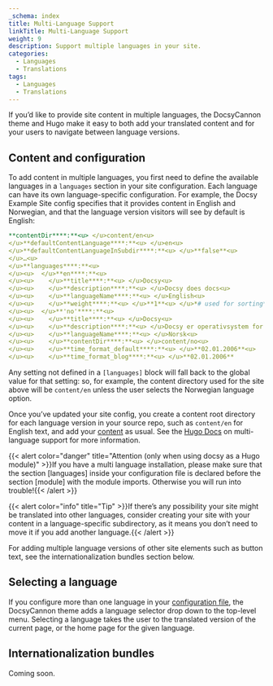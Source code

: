 ```yaml
---
_schema: index
title: Multi-Language Support
linkTitle: Multi-Language Support
weight: 9
description: Support multiple languages in your site.
categories:
  - Languages
  - Translations
tags:
  - Languages
  - Translations
---
```

If you’d like to provide site content in multiple languages, the DocsyCannon theme and Hugo make it easy to both add your translated content and for your users to navigate between language versions.

## Content and configuration

To add content in multiple languages, you first need to define the available languages in a&nbsp;`languages`&nbsp;section in your site configuration. Each language can have its own language-specific configuration. For example, the Docsy Example Site config specifies that it provides content in English and Norwegian, and that the language version visitors will see by default is English:

```yaml
**contentDir****:**<u> </u>content/en<u>
</u>**defaultContentLanguage****:**<u> </u>en<u>
</u>**defaultContentLanguageInSubdir****:**<u> </u>**false**<u>
</u>…<u>
</u>**languages****:**<u>
</u><u>  </u>**en****:**<u>
</u><u>    </u>**title****:**<u> </u>Docsy<u>
</u><u>    </u>**description****:**<u> </u>Docsy does docs<u>
</u><u>    </u>**languageName****:**<u> </u>English<u>
</u><u>    </u>**weight****:**<u> </u>**1**<u> </u>*# used for sorting*<u>
</u><u>  </u>**'no'****:**<u>
</u><u>    </u>**title****:**<u> </u>Docsy<u>
</u><u>    </u>**description****:**<u> </u>Docsy er operativsystem for skyen<u>
</u><u>    </u>**languageName****:**<u> </u>Norsk<u>
</u><u>    </u>**contentDir****:**<u> </u>content/no<u>
</u><u>    </u>**time_format_default****:**<u> </u>**02.01.2006**<u>
</u><u>    </u>**time_format_blog****:**<u> </u>**02.01.2006**
```

Any setting not defined in a&nbsp;`[languages]`&nbsp;block will fall back to the global value for that setting: so, for example, the content directory used for the site above will be&nbsp;`content/en`&nbsp;unless the user selects the Norwegian language option.

Once you’ve updated your site config, you create a content root directory for each language version in your source repo, such as&nbsp;`content/en`&nbsp;for English text, and add your&nbsp;[content](https://www.docsy.dev/docs/adding-content/content/)&nbsp;as usual. See the&nbsp;[Hugo Docs](https://gohugo.io/content-management/multilingual)&nbsp;on multi-language support for more information.

{{< alert color="danger" title="Attention (only when using docsy as a Hugo module)" >}}If you have a multi language installation, please make sure that the section [languages] inside your configuration file is declared before the section [module] with the module imports. Otherwise you will run into trouble!{{< /alert >}}

{{< alert color="info" title="Tip" >}}If there’s any possibility your site might be translated into other languages, consider creating your site with your content in a language-specific subdirectory, as it means you don’t need to move it if you add another language.{{< /alert >}}

For adding multiple language versions of other site elements such as button text, see the internationalization bundles section below.

## Selecting a language

If you configure more than one language in your&nbsp;[configuration file](https://gohugo.io/getting-started/configuration/#configuration-file), the DocsyCannon theme adds a language selector drop down to the top-level menu. Selecting a language takes the user to the translated version of the current page, or the home page for the given language.

## Internationalization bundles

Coming soon.